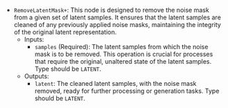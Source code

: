 - `RemoveLatentMask+`: This node is designed to remove the noise mask from a given set of latent samples. It ensures that the latent samples are cleaned of any previously applied noise masks, maintaining the integrity of the original latent representation.
    - Inputs:
        - `samples` (Required): The latent samples from which the noise mask is to be removed. This operation is crucial for processes that require the original, unaltered state of the latent samples. Type should be `LATENT`.
    - Outputs:
        - `latent`: The cleaned latent samples, with the noise mask removed, ready for further processing or generation tasks. Type should be `LATENT`.
